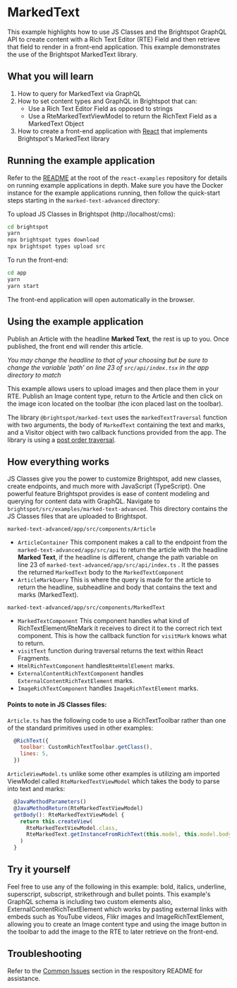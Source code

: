 # MarkedText

This example highlights how to use JS Classes and the Brightspot GraphQL API to create content with a Rich Text Editor (RTE) Field and then retrieve that field to render in a front-end application. This example demonstrates the use of the Brightspot MarkedText library.

## What you will learn

1. How to query for MarkedText via GraphQL
2. How to set content types and GraphQL in Brightspot that can:
   - Use a Rich Text Editor Field as opposed to strings
   - Use a RteMarkedTextViewModel to return the RichText Field as a MarkedText Object
3. How to create a front-end application with [React](https://reactjs.org/) that implements Brightspot's MarkedText library

## Running the example application

Refer to the [README](/README.md) at the root of the `react-examples` repository for details on running example applications in depth. Make sure you have the Docker instance for the example applications running, then follow the quick-start steps starting in the `marked-text-advanced` directory:

To upload JS Classes in Brightspot (http://localhost/cms):

```sh
cd brightspot
yarn
npx brightspot types download
npx brightspot types upload src

```

To run the front-end:

```sh
cd app
yarn
yarn start
```

The front-end application will open automatically in the browser.

## Using the example application

Publish an Article with the headline **Marked Text**, the rest is up to you. Once published, the front end will render this article.

_You may change the headline to that of your choosing but be sure to change the variable 'path' on line 23 of `src/api/index.tsx` in the app directory to match_

This example allows users to upload images and then place them in your RTE. Publish an Image content type, return to the Article and then click on the image icon located on the toolbar (the icon placed last on the toolbar).

The library `@brightspot/marked-text` uses the `markedTextTraversal` function with two arguments, the body of `MarkedText` containing the text and marks, and a Visitor object with two callback functions provided from the app. The library is using a [post order traversal](https://www.geeksforgeeks.org/iterative-postorder-traversal).

## How everything works

JS Classes give you the power to customize Brightspot, add new classes, create endpoints, and much more with JavaScript (TypeScript). One powerful feature Brightspot provides is ease of content modeling and querying for content data with GraphQL.
Navigate to `brightspot/src/examples/marked-text-advanced`. This directory contains the JS Classes files that are uploaded to Brightspot.

`marked-text-advanced/app/src/components/Article`

- `ArticleContainer` This component makes a call to the endpoint from the `marked-text-advanced/app/src/api` to return the article with the headline **Marked Text**, if the headline is different, change the path variable on line 23 of `marked-text-advanced/app/src/api/index.ts` . It the passes the returned `MarkedText` body to the `MarkedTextComponent`
- `ArticleMarkQuery` This is where the query is made for the article to return the headline, subheadline and body that contains the text and marks (MarkedText).

`marked-text-advanced/app/src/components/MarkedText`

- `MarkedTextComponent` This component handles what kind of RichTextElement/RteMark it receives to direct it to the correct rich text component. This is how the callback function for `visitMark` knows what to return.
- `visitText` function during traversal returns the text within React Fragments.
- `HtmlRichTextComponent` handles`RteHtmlElement` marks.
- `ExternalContentRichTextComponent` handles `ExternalContentRichTextElement` marks.
- `ImageRichTextComponent` handles `ImageRichTextElement` marks.

#### Points to note in JS Classes files:

`Article.ts` has the following code to use a RichTextToolbar rather than one of the standard primitives used in other examples:

```js
  @RichText({
    toolbar: CustomRichTextToolbar.getClass(),
    lines: 5,
  })
```

`ArticleViewModel.ts` unlike some other examples is utilizing am imported ViewModel called `RteMarkedTextViewModel` which takes the body to parse into text and marks:

```js
  @JavaMethodParameters()
  @JavaMethodReturn(RteMarkedTextViewModel)
  getBody(): RteMarkedTextViewModel {
    return this.createView(
      RteMarkedTextViewModel.class,
      RteMarkedText.getInstanceFromRichText(this.model, this.model.body)
    )
  }
```

## Try it yourself

Feel free to use any of the following in this example: bold, italics, underline, superscript, subscript, strikethrough and bullet points. This example's GraphQL schema is including two custom elements also, ExternalContentRichTextElement which works by pasting external links with embeds such as YouTube videos, Flikr images and ImageRichTextElement, allowing you to create an Image content type and using the image button in the toolbar to add the image to the RTE to later retrieve on the front-end.

## Troubleshooting

Refer to the [Common Issues](/README.md) section in the respository README for assistance.
